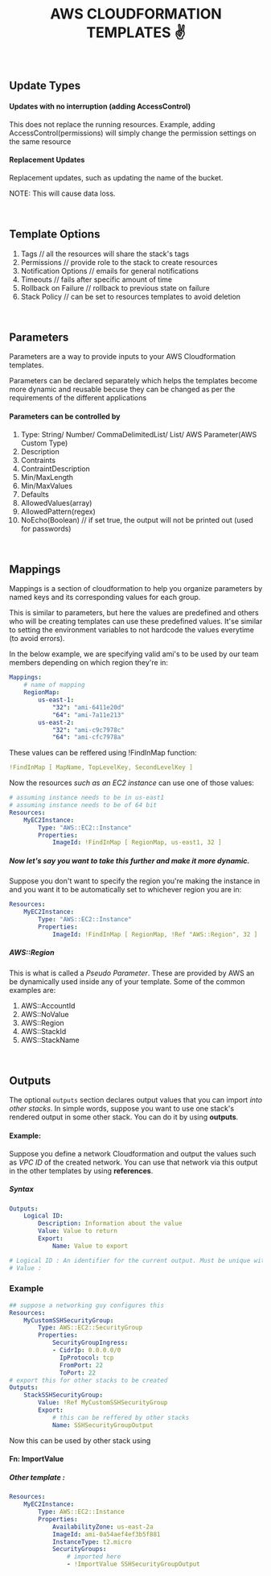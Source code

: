 <h1 align="center">AWS CLOUDFORMATION TEMPLATES ✌️</h1>
<br />
<h2>Update Types</h2>

<h4>Updates with no interruption (adding AccessControl)</h4>
<p>This does not replace the running resources. Example, adding AccessControl(permissions) will simply change the permission settings on the same resource</p>

<h4>Replacement Updates</h4>
<p>Replacement updates, such as updating the name of the bucket. </p>
<p>NOTE: This will cause data loss.</p>
<br />

<h2>Template Options</h2>

1. Tags                     // all the resources will share the stack's tags 
2. Permissions              // provide role to the stack to create resources 
3. Notification Options     // emails for general notifications 
4. Timeouts                 // fails after specific amount of time 
5. Rollback on Failure      // rollback to previous state on failure 
6. Stack Policy             // can be set to resources templates to avoid deletion
<br />

<h2>Parameters</h2>
<p>Parameters are a way to provide inputs to your AWS Cloudformation templates.</p>
<p>Parameters can be declared separately which helps the templates become more dynamic and reusable becuse they can be changed as per the requirements of the different applications</p>

<h4>Parameters can be controlled by</h4>

1. Type: String/ Number/ CommaDelimitedList/ List/ AWS Parameter(AWS Custom Type)
2. Description
3. Contraints 
4. ContraintDescription
5. Min/MaxLength
6. Min/MaxValues 
7. Defaults 
8. AllowedValues(array)
9. AllowedPattern(regex)
10. NoEcho(Boolean) // if set true, the output will not be printed out (used for passwords)
<br />

<h2>Mappings</h2>
Mappings is a section of cloudformation to help you organize parameters by named keys and its corresponding values for each group.

This is similar to parameters, but here the values are predefined and others who will be creating templates can use these predefined values. It'se similar to setting the environment variables to not hardcode the values everytime (to avoid errors).

In the below example, we are specifying valid ami's to be used by our team members depending on which region they're in:

```yaml
Mappings: 
    # name of mapping
    RegionMap: 
        us-east-1: 
            "32": "ami-6411e20d"
            "64": "ami-7a11e213"
        us-east-2: 
            "32": "ami-c9c7978c"
            "64": "ami-cfc7978a"
```
These values can be reffered using !FindInMap function: 
```yaml
!FindInMap [ MapName, TopLevelKey, SecondLevelKey ]
```

Now the resources *such as an EC2 instance* can use one of those values: 
```yaml
# assuming instance needs to be in us-east1
# assuming instance needs to be of 64 bit 
Resources: 
    MyEC2Instance: 
        Type: "AWS::EC2::Instance"
        Properties: 
            ImageId: !FindInMap [ RegionMap, us-east1, 32 ]
```

<h5>Now let's say you want to take this further and make it more dynamic. </h5>
Suppose you don't want to specify the region you're making the instance in and you want it to be automatically set to whichever region you are in: 

```yaml
Resources: 
    MyEC2Instance: 
        Type: "AWS::EC2::Instance"
        Properties: 
            ImageId: !FindInMap [ RegionMap, !Ref "AWS::Region", 32 ]
```

<h5>AWS::Region</h5> 

This is what is called a *Pseudo Parameter*. These are provided by AWS an be dynamically used inside any of your template. Some of the common examples are: 

1. AWS::AccountId
2. AWS::NoValue 
3. AWS::Region
4. AWS::StackId 
5. AWS::StackName 
<br />

<h2>Outputs</h2>

The optional ```outputs``` section declares output values that you can import *into other stacks*. 
In simple words, suppose you want to use one stack's rendered output in some other stack. You can do it by using **outputs**.

#### Example: 
Suppose you define a network Cloudformation and output the values such as *VPC ID* of the created network. You can use that network via this output in the other templates by using **references**.

<h5>Syntax</h5>

```yaml
Outputs: 
    Logical ID: 
        Description: Information about the value 
        Value: Value to return 
        Export: 
            Name: Value to export 

# Logical ID : An identifier for the current output. Must be unique withtin template.
# Value :             
```

<h3>Example</h3>

```yaml
## suppose a networking guy configures this 
Resources: 
    MyCustomSSHSecurityGroup: 
        Type: AWS::EC2::SecurityGroup 
        Properties: 
            SecurityGroupIngress: 
            - CidrIp: 0.0.0.0/0
              IpProtocol: tcp
              FromPort: 22
              ToPort: 22 
# export this for other stacks to be created
Outputs: 
    StackSSHSecurityGroup: 
        Value: !Ref MyCustomSSHSecurityGroup
        Export: 
            # this can be reffered by other stacks
            Name: SSHSecurityGroupOutput
```

Now this can be used by other stack using 
#### Fn: ImportValue 

##### Other template : 
```yaml
Resources: 
    MyEC2Instance: 
        Type: AWS::EC2::Instance 
        Properties: 
            AvailabilityZone: us-east-2a
            ImageId: ami-0a54aef4ef3b5f881
            InstanceType: t2.micro
            SecurityGroups: 
                # imported here 
                - !ImportValue SSHSecurityGroupOutput

```